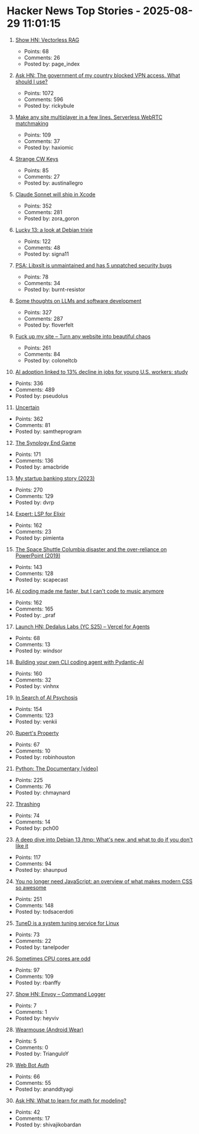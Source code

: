 # Hacker News Top Stories - 2025-08-29 11:01:15

1. [Show HN: Vectorless RAG](https://github.com/VectifyAI/PageIndex/blob/main/cookbook/pageindex_RAG_simple.ipynb)
   - Points: 68
   - Comments: 26
   - Posted by: page_index

2. [Ask HN: The government of my country blocked VPN access. What should I use?](undefined)
   - Points: 1072
   - Comments: 596
   - Posted by: rickybule

3. [Make any site multiplayer in a few lines. Serverless WebRTC matchmaking](https://oxism.com/trystero/)
   - Points: 109
   - Comments: 37
   - Posted by: haxiomic

4. [Strange CW Keys](https://sites.google.com/site/oh6dccw/strangecwkeys)
   - Points: 85
   - Comments: 27
   - Posted by: austinallegro

5. [Claude Sonnet will ship in Xcode](https://developer.apple.com/documentation/xcode-release-notes/xcode-26-release-notes)
   - Points: 352
   - Comments: 281
   - Posted by: zora_goron

6. [Lucky 13: a look at Debian trixie](https://lwn.net/Articles/1033474/)
   - Points: 122
   - Comments: 48
   - Posted by: signa11

7. [PSA: Libxslt is unmaintained and has 5 unpatched security bugs](https://vuxml.freebsd.org/freebsd/b0a3466f-5efc-11f0-ae84-99047d0a6bcc.html)
   - Points: 78
   - Comments: 34
   - Posted by: burnt-resistor

8. [Some thoughts on LLMs and software development](https://martinfowler.com/articles/202508-ai-thoughts.html)
   - Points: 327
   - Comments: 287
   - Posted by: floverfelt

9. [Fuck up my site – Turn any website into beautiful chaos](https://www.fuckupmysite.com/?url=https%3A%2F%2Fnews.ycombinator.com&torchCursor=true&comicSans=true&fakeCursors=true&peskyFly=true)
   - Points: 261
   - Comments: 84
   - Posted by: coloneltcb

10. [AI adoption linked to 13% decline in jobs for young U.S. workers: study](https://www.cnbc.com/2025/08/28/generative-ai-reshapes-us-job-market-stanford-study-shows-entry-level-young-workers.html)
   - Points: 336
   - Comments: 489
   - Posted by: pseudolus

11. [Uncertain<T>](https://nshipster.com/uncertainty/)
   - Points: 362
   - Comments: 81
   - Posted by: samtheprogram

12. [The Synology End Game](https://lowendbox.com/blog/they-used-to-be-good-but-now-theyve-turned-to-evil-the-synology-end-game/)
   - Points: 171
   - Comments: 136
   - Posted by: amacbride

13. [My startup banking story (2023)](https://mitchellh.com/writing/my-startup-banking-story)
   - Points: 270
   - Comments: 129
   - Posted by: dvrp

14. [Expert: LSP for Elixir](https://github.com/elixir-lang/expert)
   - Points: 162
   - Comments: 23
   - Posted by: pimienta

15. [The Space Shuttle Columbia disaster and the over-reliance on PowerPoint (2019)](https://mcdreeamiemusings.com/blog/2019/4/13/gsux1h6bnt8lqjd7w2t2mtvfg81uhx)
   - Points: 143
   - Comments: 128
   - Posted by: scapecast

16. [AI coding made me faster, but I can't code to music anymore](https://www.praf.me/ai-coding)
   - Points: 162
   - Comments: 165
   - Posted by: _praf

17. [Launch HN: Dedalus Labs (YC S25) – Vercel for Agents](undefined)
   - Points: 68
   - Comments: 13
   - Posted by: windsor

18. [Building your own CLI coding agent with Pydantic-AI](https://martinfowler.com/articles/build-own-coding-agent.html)
   - Points: 160
   - Comments: 32
   - Posted by: vinhnx

19. [In Search of AI Psychosis](https://www.astralcodexten.com/p/in-search-of-ai-psychosis)
   - Points: 154
   - Comments: 123
   - Posted by: venkii

20. [Rupert's Property](https://johncarlosbaez.wordpress.com/2025/08/28/a-polyhedron-without-ruperts-property/)
   - Points: 67
   - Comments: 10
   - Posted by: robinhouston

21. [Python: The Documentary [video]](https://www.youtube.com/watch?v=GfH4QL4VqJ0)
   - Points: 225
   - Comments: 76
   - Posted by: chmaynard

22. [Thrashing](https://exple.tive.org/blarg/2025/08/26/thrashing/)
   - Points: 74
   - Comments: 14
   - Posted by: pch00

23. [A deep dive into Debian 13 /tmp: What's new, and what to do if you don't like it](https://lowendbox.com/blog/a-deep-dive-into-debian-13s-tmp-whats-new-and-what-to-do-if-you-dont-like-it/)
   - Points: 117
   - Comments: 94
   - Posted by: shaunpud

24. [You no longer need JavaScript: an overview of what makes modern CSS so awesome](https://lyra.horse/blog/2025/08/you-dont-need-js/)
   - Points: 251
   - Comments: 148
   - Posted by: todsacerdoti

25. [TuneD is a system tuning service for Linux](https://tuned-project.org/)
   - Points: 73
   - Comments: 22
   - Posted by: tanelpoder

26. [Sometimes CPU cores are odd](https://anubis.techaro.lol/blog/2025/cpu-core-odd/)
   - Points: 97
   - Comments: 109
   - Posted by: rbanffy

27. [Show HN: Envoy – Command Logger](https://github.com/heyyviv/envoy)
   - Points: 7
   - Comments: 1
   - Posted by: heyviv

28. [Wearmouse (Android Wear)](https://github.com/ginkage/wearmouse)
   - Points: 5
   - Comments: 0
   - Posted by: TrianguloY

29. [Web Bot Auth](https://developers.cloudflare.com/bots/reference/bot-verification/web-bot-auth/)
   - Points: 66
   - Comments: 55
   - Posted by: ananddtyagi

30. [Ask HN: What to learn for math for modeling?](undefined)
   - Points: 42
   - Comments: 17
   - Posted by: shivajikobardan

